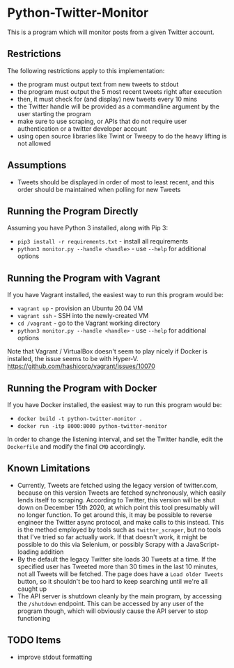 # Python-Twitter-Monitor

This is a program which will monitor posts from a given Twitter account.

## Restrictions

The following restrictions apply to this implementation:

* the program must output text from new tweets to stdout
* the program must output the 5 most recent tweets right after execution
* then, it must check for (and display) new tweets every 10 mins
* the Twitter handle will be provided as a commandline argument by the user starting the program
* make sure to use scraping, or APIs that do not require user authentication or a twitter developer account
* using open source libraries like Twint or Tweepy to do the heavy lifting is not allowed

## Assumptions

* Tweets should be displayed in order of most to least recent, and this order
  should be maintained when polling for new Tweets

## Running the Program Directly

Assuming you have Python 3 installed, along with Pip 3:

* `pip3 install -r requirements.txt` - install all requirements
* `python3 monitor.py --handle <handle>` - use `--help` for additional options

## Running the Program with Vagrant

If you have Vagrant installed, the easiest way to run this program would be:

* `vagrant up` - provision an Ubuntu 20.04 VM
* `vagrant ssh` - SSH into the newly-created VM
* `cd /vagrant` - go to the Vagrant working directory
* `python3 monitor.py --handle <handle>` - use `--help` for additional options

Note that Vagrant / VirtualBox doesn't seem to play nicely if Docker is installed,
the issue seems to be with Hyper-V. https://github.com/hashicorp/vagrant/issues/10070

## Running the Program with Docker

If you have Docker installed, the easiest way to run this program would be:

* `docker build -t python-twitter-monitor .`
* `docker run -itp 8000:8000 python-twitter-monitor`

In order to change the listening interval, and set the Twitter handle, edit the
`Dockerfile` and modify the final `CMD` accordingly.

## Known Limitations

* Currently, Tweets are fetched using the legacy version of twitter.com, because
  on this version Tweets are fetched synchronously, which easily lends itself to
  scraping. According to Twitter, this version will be shut down on December
  15th 2020, at which point this tool presumably will no longer function. To
  get around this, it may be possible to reverse engineer the Twitter async
  protocol, and make calls to this instead. This is the method employed by tools
  such as `twitter_scraper`, but no tools that I've tried so far actually work.
  If that doesn't work, it might be possible to do this via Selenium, or possibly
  Scrapy with a JavaScript-loading addition
* By the default the legacy Twitter site loads 30 Tweets at a time. If the specified
  user has Tweeted more than 30 times in the last 10 minutes, not all Tweets will
  be fetched. The page does have a `Load older Tweets` button, so it shouldn't be
  too hard to keep searching until we're all caught up
* The API server is shutdown cleanly by the main program, by accessing the
  `/shutdown` endpoint. This can be accessed by any user of the program though,
  which will obviously cause the API server to stop functioning

## TODO Items

* improve stdout formatting
